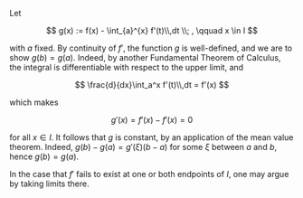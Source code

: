 Let 

$$
g(x) := f(x) - \int_{a}^{x} f'(t)\\,dt \\; , \qquad x \in I
$$

with $a$ fixed. By continuity of $f'$, the function $g$ is well-defined, and we are to show $g(b)=g(a)$. Indeed, by another Fundamental Theorem of Calculus, the integral is differentiable with respect to the upper limit, and


$$
\frac{d}{dx}\int_a^x f'(t)\\,dt = f'(x) 
$$

which makes

$$
g'(x) = f'(x) - f'(x) = 0
$$

for all $x\in I$. It follows that $g$ is constant, by an application of the mean value theorem. Indeed, $g(b) - g(a) = g'(\xi) (b - a)$ for some $\xi$ between $a$ and $b$, hence $g(b) = g(a)$. 

In the case that $f'$ fails to exist at one or both endpoints of $I$, one may argue by taking limits there.
